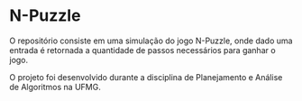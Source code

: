 # N-Puzzle
O repositório consiste em uma simulação do jogo N-Puzzle, onde dado uma entrada é retornada a quantidade de passos necessários para ganhar o jogo.

O projeto foi desenvolvido durante a disciplina de Planejamento e Análise de Algoritmos na UFMG.
